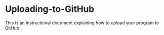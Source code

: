 # Uploading-to-GitHub
This is an instructional document explaining how to upload your program to GitHub
